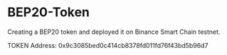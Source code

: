 # BEP20-Token
Creating a BEP20 token and deployed it on Binance Smart Chain testnet.

TOKEN Address: 0x9c3085bed0c414cb8378fd011fd76f43bd5b96d7
